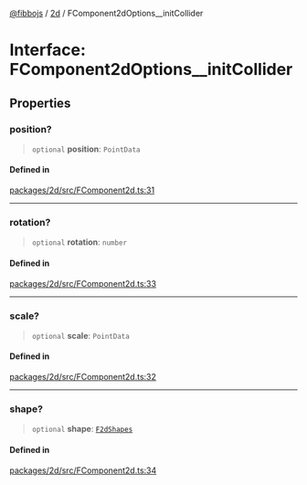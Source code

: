 [@fibbojs](/api/index) / [2d](/api/2d) / FComponent2dOptions\_\_initCollider

# Interface: FComponent2dOptions\_\_initCollider

## Properties

### position?

> `optional` **position**: `PointData`

#### Defined in

[packages/2d/src/FComponent2d.ts:31](https://github.com/fibbojs/fibbo/blob/0743d3ecbe169ee26bac94fe1f739f65dc5abae3/packages/2d/src/FComponent2d.ts#L31)

***

### rotation?

> `optional` **rotation**: `number`

#### Defined in

[packages/2d/src/FComponent2d.ts:33](https://github.com/fibbojs/fibbo/blob/0743d3ecbe169ee26bac94fe1f739f65dc5abae3/packages/2d/src/FComponent2d.ts#L33)

***

### scale?

> `optional` **scale**: `PointData`

#### Defined in

[packages/2d/src/FComponent2d.ts:32](https://github.com/fibbojs/fibbo/blob/0743d3ecbe169ee26bac94fe1f739f65dc5abae3/packages/2d/src/FComponent2d.ts#L32)

***

### shape?

> `optional` **shape**: [`F2dShapes`](../enumerations/F2dShapes.md)

#### Defined in

[packages/2d/src/FComponent2d.ts:34](https://github.com/fibbojs/fibbo/blob/0743d3ecbe169ee26bac94fe1f739f65dc5abae3/packages/2d/src/FComponent2d.ts#L34)
